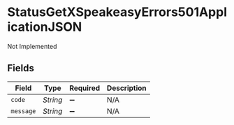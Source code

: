 # StatusGetXSpeakeasyErrors501ApplicationJSON

Not Implemented


## Fields

| Field              | Type               | Required           | Description        |
| ------------------ | ------------------ | ------------------ | ------------------ |
| `code`             | *String*           | :heavy_minus_sign: | N/A                |
| `message`          | *String*           | :heavy_minus_sign: | N/A                |